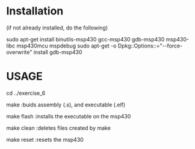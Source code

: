 # Installation
(if not already installed, do the following)

sudo apt-get install binutils-msp430 gcc-msp430 gdb-msp430 msp430-libc msp430mcu mspdebug 
sudo apt-get -o Dpkg::Options::="--force-overwrite" install gdb-msp430 


# USAGE  

cd ../exercise_6
                                                                                                           
make         :buids assembly (.s), and executable (.elf)
                            
make flash   :installs the executable on the msp430
                           
make clean   :deletes files created by make
                           
make reset   :resets the msp430 

